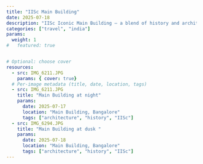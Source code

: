 ```yaml
---
title: "IISc Main Building"
date: 2025-07-18
description: "IISc Iconic Main Building — a blend of history and architecture."
categories: ["travel", "india"]
params:
  weight: 1
#   featured: true


# Optional: choose cover
resources:
  - src: IMG_6211.JPG
    params: { cover: true}
  # Per-image metadata (title, date, location, tags)
  - src: IMG_6211.JPG
    title: "Main Building at night"
    params:
      date: 2025-07-17
      location: "Main Building, Bangalore"
      tags: ["architecture", "history", "IISc"]
  - src: IMG_6294.JPG
    title: "Main Building at dusk "
    params:
      date: 2025-07-18
      location: "Main Building, Bangalore"
      tags: ["architecture", "history", "IISc"]
---
```

